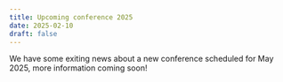 ```yaml
---
title: Upcoming conference 2025
date: 2025-02-10
draft: false
---
```


We have some exiting news about a new conference scheduled for May 2025, more information coming soon!
